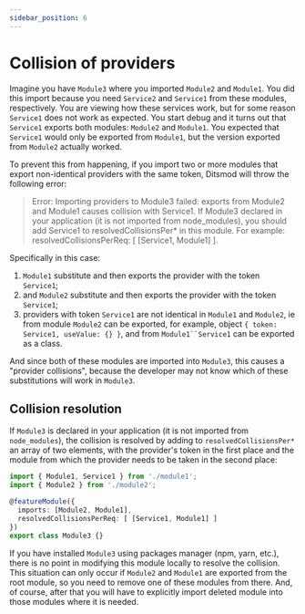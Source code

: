 ```yaml
---
sidebar_position: 6
---
```


# Collision of providers

Imagine you have `Module3` where you imported `Module2` and `Module1`. You did this import because you need `Service2` and `Service1` from these modules, respectively. You are viewing how these services work, but for some reason `Service1` does not work as expected. You start debug and it turns out that `Service1` exports both modules: `Module2` and `Module1`. You expected that `Service1` would only be exported from `Module1`, but the version exported from `Module2` actually worked.

To prevent this from happening, if you import two or more modules that export non-identical providers with the same token, Ditsmod will throw the following error:

> Error: Importing providers to Module3 failed: exports from Module2 and Module1 causes collision with Service1. If Module3 declared in your application (it is not imported from node_modules), you should add Service1 to resolvedCollisionsPer* in this module. For example: resolvedCollisionsPerReq: [ [Service1, Module1] ].

Specifically in this case:

1. `Module1` substitute and then exports the provider with the token `Service1`;
2. and `Module2` substitute and then exports the provider with the token `Service1`;
3. providers with token `Service1` are not identical in `Module1` and `Module2`, ie from module `Module2` can be exported, for example, object `{ token: Service1, useValue: {} }`, and from `Module1``Service1` can be exported as a class.

And since both of these modules are imported into `Module3`, this causes a "provider collisions", because the developer may not know which of these substitutions will work in `Module3`.

## Collision resolution

If `Module3` is declared in your application (it is not imported from `node_modules`), the collision is resolved by adding to `resolvedCollisionsPer*` an array of two elements, with the provider's token in the first place and the module from which the provider needs to be taken in the second place:

```ts {6}
import { Module1, Service1 } from './module1';
import { Module2 } from './module2';

@featureModule({
  imports: [Module2, Module1],
  resolvedCollisionsPerReq: [ [Service1, Module1] ]
})
export class Module3 {}
```

If you have installed `Module3` using packages manager (npm, yarn, etc.), there is no point in modifying this module locally to resolve the collision. This situation can only occur if `Module2` and `Module1` are exported from the root module, so you need to remove one of these modules from there. And, of course, after that you will have to explicitly import deleted module into those modules where it is needed.
